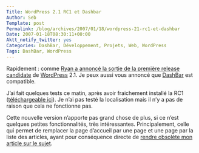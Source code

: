 ```yaml
--- 
Title: WordPress 2.1 RC1 et Dashbar
Author: Seb
Template: post
Permalink: /blog/archives/2007/01/18/wordpress-21-rc1-et-dashbar
Date: 2007-01-18T08:30:11+00:00
Aktt_notify_twitter: yes
Categories: DashBar, Développement, Projets, Web, WordPress
Tags: DashBar, WordPress
--- 
```


Rapidement : comme [Ryan a annoncé la sortie de la première release candidate][1] de [WordPress][2] 2.1. Je peux aussi vous annoncé que [DashBar][3] est compatible.

<!--more-->

J&rsquo;ai fait quelques tests ce matin, après avoir fraichement installé la RC1 ([téléchargeable ici][4]). Je n&rsquo;ai pas testé la localisation mais il n&rsquo;y a pas de raison que cela ne fonctionne pas.

Cette nouvelle version n&rsquo;apporte pas grand chose de plus, si ce n&rsquo;est quelques petites fonctionnalités, très intéressantes. Principalement, celle qui permet de remplacer la page d&rsquo;accueil par une page et une page par la liste des articles, ayant pour conséquence directe de [rendre obsolète mon article sur le sujet][5].

 [1]: http://boren.nu/archives/2007/01/17/wordpress-21-release-candidate-1/
 [2]: http://wordpress.org
 [3]: /produits/wordpress/dashbar/
 [4]: http://wordpress.org/beta/wordpress-2.1-RC1.zip
 [5]: http://v05.z720.net/blog/archives/2006/10/12/separer-son-site-et-son-weblog-propulse-par-wordpress